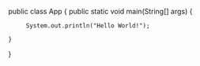 public class App {
   public static void main(String[] args) {

         System.out.println("Hello World!");

    }
}